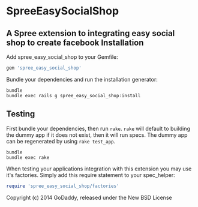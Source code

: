 SpreeEasySocialShop
===================

A Spree extension to integrating easy social shop to create facebook 
Installation
------------

Add spree_easy_social_shop to your Gemfile:

```ruby
gem 'spree_easy_social_shop'
```

Bundle your dependencies and run the installation generator:

```shell
bundle
bundle exec rails g spree_easy_social_shop:install
```

Testing
-------

First bundle your dependencies, then run `rake`. `rake` will default to building the dummy app if it does not exist, then it will run specs. The dummy app can be regenerated by using `rake test_app`.

```shell
bundle
bundle exec rake
```

When testing your applications integration with this extension you may use it's factories.
Simply add this require statement to your spec_helper:

```ruby
require 'spree_easy_social_shop/factories'
```

Copyright (c) 2014 GoDaddy, released under the New BSD License
